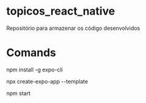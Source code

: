 # topicos_react_native
Repositório para armazenar os código desenvolvidos

# Comands

npm install -g expo-cli

npx create-expo-app --template

npm start
